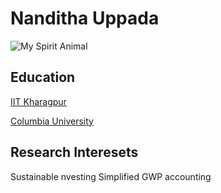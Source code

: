 # Nanditha Uppada
![My Spirit Animal](https://images.pexels.com/photos/50582/selfie-monkey-self-portrait-macaca-nigra-50582.jpeg?auto=compress&cs=tinysrgb&dpr=3&h=750&w=1260)
## Education
[IIT Kharagpur](https://www.iitkgp.ac.in/)

[Columbia University](https://www.columbia.edu/) 

## Research Interesets
Sustainable nvesting
Simplified GWP accounting





